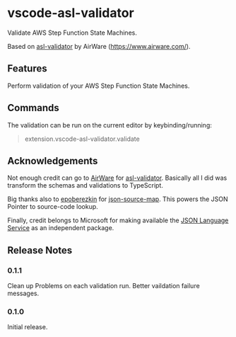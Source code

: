 # vscode-asl-validator

Validate AWS Step Function State Machines.

Based on [asl-validator](https://github.com/airware/asl-validator) by AirWare (https://www.airware.com/).

## Features

Perform validation of your AWS Step Function State Machines.

## Commands

The validation can be run on the current editor by keybinding/running:
> extension.vscode-asl-validator.validate

## Acknowledgements

Not enough credit can go to [AirWare](https://www.airware.com/) for [asl-validator](https://github.com/airware/asl-validator).  Basically all I did was transform the schemas and validations to TypeScript.

Big thanks also to [epoberezkin](https://github.com/epoberezkin) for [json-source-map](https://github.com/epoberezkin/json-source-map).  This powers the JSON Pointer to source-code lookup.

Finally, credit belongs to Microsoft for making available the [JSON Language Service](https://github.com/Microsoft/vscode-json-languageservice) as an independent package.

## Release Notes

### 0.1.1

Clean up Problems on each validation run.
Better vaildation failure messages.

### 0.1.0

Initial release.